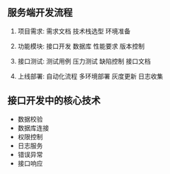 ## 服务端开发流程

1. 项目需求: 需求文档 技术栈选型 环境准备
2. 功能模块: 接口开发 数据库 性能要求 版本控制
3. 接口测试: 测试用例 压力测试 缺陷控制 接口文档

4. 上线部署: 自动化流程 多环境部署 灰度更新 日志收集

## 接口开发中的核心技术

- 数据校验
- 数据库连接
- 权限控制
- 日志服务
- 错误异常
- 接口响应